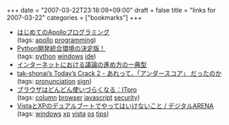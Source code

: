 +++
date = "2007-03-22T23:18:09+09:00"
draft = false
title = "links for 2007-03-22"
categories = ["bookmarks"]
+++

<ul class="delicious">
	<li>
		<div class="delicious-link"><a href="http://zapanet.info/blog/item/953">はじめてのApolloプログラミング</a></div>
		<div class="delicious-tags">(tags: <a href="http://del.icio.us/nobu666/apollo">apollo</a> <a href="http://del.icio.us/nobu666/programming">programming</a>)</div>
	</li>
	<li>
		<div class="delicious-link"><a href="http://python.matrix.jp/apps/pyscripter.html">Python開発統合環境の決定版！</a></div>
		<div class="delicious-tags">(tags: <a href="http://del.icio.us/nobu666/python">python</a> <a href="http://del.icio.us/nobu666/windows">windows</a> <a href="http://del.icio.us/nobu666/ide">ide</a>)</div>
	</li>
	<li>
		<div class="delicious-link"><a href="http://anond.hatelabo.jp/20070321160655">インターネットにおける議論の進め方の一典型</a></div>
	</li>
	<li>
		<div class="delicious-link"><a href="http://d.hatena.ne.jp/tak-shonai/20070321">tak-shonai’s Today’s Crack 2 - あれって、「アンダースコア」 だったのか</a></div>
		<div class="delicious-tags">(tags: <a href="http://del.icio.us/nobu666/pronunciation">pronunciation</a> <a href="http://del.icio.us/nobu666/sign">sign</a>)</div>
	</li>
	<li>
		<div class="delicious-link"><a href="http://itpro.nikkeibp.co.jp/article/OPINION/20070319/265570/">ブラウザはどんどん使いづらくなる：ITpro</a></div>
		<div class="delicious-tags">(tags: <a href="http://del.icio.us/nobu666/column">column</a> <a href="http://del.icio.us/nobu666/browser">browser</a> <a href="http://del.icio.us/nobu666/javascript">javascript</a> <a href="http://del.icio.us/nobu666/security">security</a>)</div>
	</li>
	<li>
		<div class="delicious-link"><a href="http://arena.nikkeibp.co.jp/col/20070319/121288/">VistaとXPのデュアルブートでやってはいけないこと / デジタルARENA</a></div>
		<div class="delicious-tags">(tags: <a href="http://del.icio.us/nobu666/windows">windows</a> <a href="http://del.icio.us/nobu666/xp">xp</a> <a href="http://del.icio.us/nobu666/vista">vista</a> <a href="http://del.icio.us/nobu666/os">os</a> <a href="http://del.icio.us/nobu666/tips">tips</a>)</div>
	</li>
</ul>
